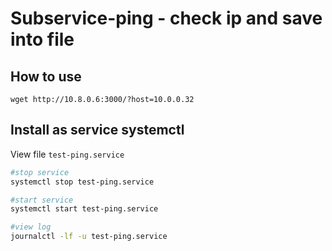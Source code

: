 # Subservice-ping - check ip and save into file

## How to use
```
wget http://10.8.0.6:3000/?host=10.0.0.32
```


## Install as service systemctl
View file `test-ping.service`

```bash
#stop service
systemctl stop test-ping.service

#start service
systemctl start test-ping.service

#view log
journalctl -lf -u test-ping.service
```


